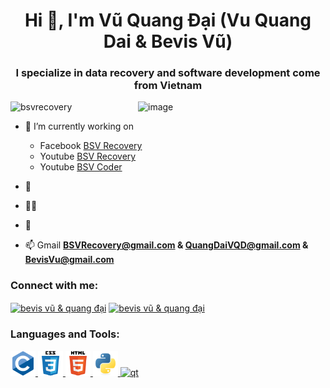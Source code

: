<h1 align="center">Hi 👋, I'm Vũ Quang Đại (Vu Quang Dai & Bevis Vũ)</h1>
<h3 align="center">I specialize in data recovery and software development come from Vietnam</h3>

<img align="right" alt="image" width = "300" src="https://scontent.fbmv1-1.fna.fbcdn.net/v/t39.30808-6/347624774_263027922774941_7227947238637039756_n.jpg?_nc_cat=102&ccb=1-7&_nc_sid=09cbfe&_nc_ohc=ChimwOlCTpAAX-hIamR&_nc_ht=scontent.fbmv1-1.fna&oh=00_AfBTW9QYJrPdULm1CtJBcAxGS-vBrL3BgUaz94ZDaLwSdQ&oe=64B97774">

<p align="left"> <img src="https://komarev.com/ghpvc/?username=bsvrecovery&label=Profile%20views&color=0e75b6&style=flat" alt="bsvrecovery" /> </p>


- 🔭 I’m currently working on
	- Facebook [BSV Recovery](https://www.facebook.com/BSVRecovery)
	- Youtube [BSV Recovery](https://www.youtube.com/@BSVRecovery)
	- Youtube [BSV Coder](https://www.youtube.com/@BSVCoder)

- 🤝

- 👨‍💻

- 📝

- 📫 Gmail **BSVRecovery@gmail.com & QuangDaiVQD@gmail.com & BevisVu@gmail.com**

<h3 align="left">Connect with me:</h3>
<p align="left">
<a href="https://fb.com/BevisVu278" target="blank"><img align="center" src="https://raw.githubusercontent.com/rahuldkjain/github-profile-readme-generator/master/src/images/icons/Social/facebook.svg" alt="bevis vũ & quang đại" height="30" width="40" /></a>
<a href="https://www.messenger.com/t/BevisVu278" target="blank"><img align="center" src="https://raw.githubusercontent.com/rahuldkjain/github-profile-readme-generator/master/src/images/icons/Social/messenger.svg" alt="bevis vũ & quang đại" height="30" width="40" /></a>
</p>

<h3 align="left">Languages and Tools:</h3>
<a href="https://www.cprogramming.com/" target="_blank" rel="noreferrer"> <img src="https://raw.githubusercontent.com/devicons/devicon/master/icons/c/c-original.svg" alt="c" width="40" height="40"/> </a> <a href="https://www.w3schools.com/css/" target="_blank" rel="noreferrer"> <img src="https://raw.githubusercontent.com/devicons/devicon/master/icons/css3/css3-original-wordmark.svg" alt="css3" width="40" height="40"/> </a> <a href="https://www.w3.org/html/" target="_blank" rel="noreferrer"> <img src="https://raw.githubusercontent.com/devicons/devicon/master/icons/html5/html5-original-wordmark.svg" alt="html5" width="40" height="40"/> </a> <a href="https://www.python.org" target="_blank" rel="noreferrer"> <img src="https://raw.githubusercontent.com/devicons/devicon/master/icons/python/python-original.svg" alt="python" width="40" height="40"/> </a> <a href="https://www.qt.io/" target="_blank" rel="noreferrer"> <img src="https://upload.wikimedia.org/wikipedia/commons/0/0b/Qt_logo_2016.svg" alt="qt" width="40" height="40"/> </a> </p>
